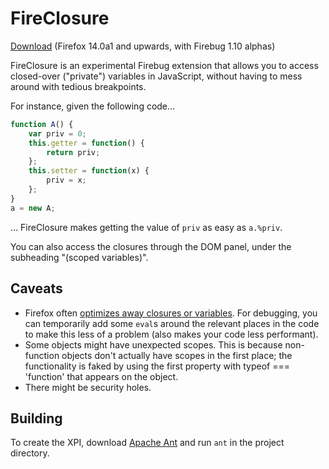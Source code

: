 FireClosure
===========
[Download](http://simonsoftware.se/other/fb/fireclosure-0.2b4.xpi) (Firefox 14.0a1 and upwards, with Firebug 1.10 alphas)

FireClosure is an experimental Firebug extension that allows you to access closed-over ("private") variables in JavaScript, without having to mess around with tedious breakpoints.

For instance, given the following code...

``` javascript
function A() {
    var priv = 0;
    this.getter = function() {
        return priv;
    };
    this.setter = function(x) {
        priv = x;
    };
}
a = new A;
```
... FireClosure makes getting the value of `priv` as easy as `a.%priv`.

You can also access the closures through the DOM panel, under the subheading "(scoped variables)".

Caveats
-------
- Firefox often [optimizes away closures or variables](https://developer.mozilla.org/En/SpiderMonkey/Internals/Functions#Script_functions). For debugging, you can temporarily add some `eval`s around the relevant places in the code to make this less of a problem (also makes your code less performant).
- Some objects might have unexpected scopes. This is because non-function objects don't actually have scopes in the first place; the functionality is faked by using the first property with typeof === 'function' that appears on the object.
- There might be security holes.

Building
--------
To create the XPI, download [Apache Ant](http://ant.apache.org/) and run `ant` in the project directory.
